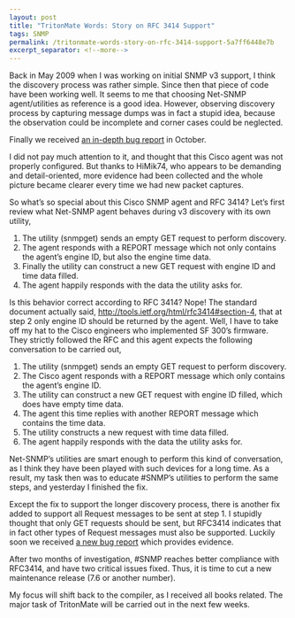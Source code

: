 ```yaml
---
layout: post
title: "TritonMate Words: Story on RFC 3414 Support"
tags: SNMP
permalink: /tritonmate-words-story-on-rfc-3414-support-5a7ff6448e7b
excerpt_separator: <!--more-->
---
```

Back in May 2009 when I was working on initial SNMP v3 support, I think the discovery process was rather simple. Since then that piece of code have been working well. It seems to me that choosing Net-SNMP agent/utilities as reference is a good idea. However, observing discovery process by capturing message dumps was in fact a stupid idea, because the observation could be incomplete and corner cases could be neglected.

Finally we received [an in-depth bug report](http://sharpsnmplib.codeplex.com/workitem/7243) in October.
<!--more-->

I did not pay much attention to it, and thought that this Cisco agent was not properly configured. But thanks to HiMik74, who appears to be demanding and detail-oriented, more evidence had been collected and the whole picture became clearer every time we had new packet captures.

So what’s so special about this Cisco SNMP agent and RFC 3414? Let’s first review what Net-SNMP agent behaves during v3 discovery with its own utility,

1. The utility (snmpget) sends an empty GET request to perform discovery.
1. The agent responds with a REPORT message which not only contains the agent’s engine ID, but also the engine time data.
1. Finally the utility can construct a new GET request with engine ID and time data filled.
1. The agent happily responds with the data the utility asks for.

Is this behavior correct according to RFC 3414? Nope! The standard document actually said,
http://tools.ietf.org/html/rfc3414#section-4, that at step 2 only engine ID should be returned by the agent. Well, I have to take off my hat to the Cisco engineers who implemented SF 300’s firmware. They strictly followed the RFC and this agent expects the following conversation to be carried out,

1. The utility (snmpget) sends an empty GET request to perform discovery.
1. The Cisco agent responds with a REPORT message which only contains the agent’s engine ID.
1. The utility can construct a new GET request with engine ID filled, which does have empty time data.
1. The agent this time replies with another REPORT message which contains the time data.
1. The utility constructs a new request with time data filled.
1. The agent happily responds with the data the utility asks for.

Net-SNMP’s utilities are smart enough to perform this kind of conversation, as I think they have been played with such devices for a long time. As a result, my task then was to educate #SNMP’s utilities to perform the same steps, and yesterday I finished the fix.

Except the fix to support the longer discovery process, there is another fix added to support all Request messages to be sent at step 1. I stupidly thought that only GET requests should be sent, but RFC3414 indicates that in fact other types of Request messages must also be supported. Luckily soon we received [a new bug report](http://sharpsnmplib.codeplex.com/workitem/7245) which provides evidence.

After two months of investigation, #SNMP reaches better compliance with RFC3414, and have two critical issues fixed. Thus, it is time to cut a new maintenance release (7.6 or another number).

My focus will shift back to the compiler, as I received all books related. The major task of TritonMate will be carried out in the next few weeks.
